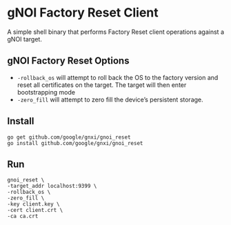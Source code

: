 # gNOI Factory Reset Client

A simple shell binary that performs Factory Reset client operations against a gNOI target.

## gNOI Factory Reset Options
*   `-rollback_os` will attempt to roll back the OS to the factory version and reset all certificates on the target. The target will then enter bootstrapping mode
*   `-zero_fill` will attempt to zero fill the device’s persistent storage.

## Install
```
go get github.com/google/gnxi/gnoi_reset
go install github.com/google/gnxi/gnoi_reset
```

## Run 
```
gnoi_reset \
-target_addr localhost:9399 \
-rollback_os \
-zero_fill \
-key client.key \
-cert client.crt \
-ca ca.crt
```